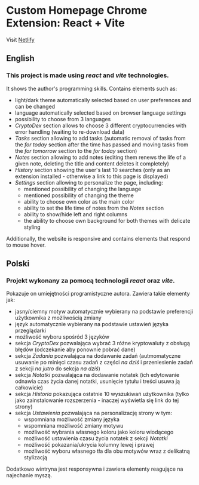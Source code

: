 # Custom Homepage Chrome Extension: React + Vite
<base target="_blank">
Visit <a href="https://custom-homepage-v.netlify.app/" target="_blank">Netlify</a>

## English

### This project is made using *react* and *vite* technologies.

It shows the author's programming skills.
Contains elements such as:

 - light/dark theme automatically selected based on user preferences and can be changed
 - language automatically selected based on browser language settings
 - possibility to choose from 3 languages
 - *CryptoDex* section allows to choose 3 different cryptocurrencies with error handling (waiting to re-download data)
 - *Tasks* section allowing to add tasks (automatic removal of tasks from the *for today* section after the time has passed and moving tasks from the *for tomorrow* section to the *for today* section)
 - *Notes* section allowing to add notes (editing them renews the life of a given note, deleting the title and content deletes it completely)
 - *History* section showing the user's last 10 searches (only as an extension installed - otherwise a link to this page is displayed)
 - *Settings* section allowing to personalize the page, including:
   -  mentioned possibility of changing the language
   -  mentioned possibility of changing the theme
   -  ability to choose own color as the main color
   -  ability to set the life time of notes from the *Notes* section
   -  ability to show/hide left and right columns
   -  the ability to choose own background for both themes with delicate styling

Additionally, the website is responsive and contains elements that respond to mouse hover.

## Polski

### Projekt wykonany za pomocą technologii *react* oraz *vite*.

Pokazuje on umiejętności programistyczne autora.
Zawiera takie elementy jak:

 - jasny/ciemny motyw automatycznie wybierany na podstawie preferencji użytkownika z możliwością zmiany
 - język automatycznie wybierany na podstawie ustawień języka przeglądarki
 - możliwość wyboru spośród 3 języków
 - sekcja *CryptoDex* pozwalająca wybrać 3 różne kryptowaluty z obsługą błędów (odczekanie aby ponownie pobrać dane)
 - sekcja *Zadania* pozwalająca na dodawanie zadań (autmomatyczne usuwanie po minięci czasu zadań z części *na dziś* i przeniesienie zadań z sekcji *na jutro* do sekcja *na dziś*)
 - sekcja *Notatki* pozwalająca na dodawanie notatek (ich edytowanie odnawia czas życia danej notatki, usunięcie tytułu i treści usuwa ją całkowicie)
 - sekcja *Historia* pokazująca ostatnie 10 wyszukiwań użytkownika (tylko jako zainstalowanie rozszerzenia - inaczej wyświetla się link do tej strony)
 - sekcja *Ustawienia* pozwalająca na personalizację strony w tym:
   - wspomniana możliwość zmiany języka
   - wspomniana możliwość zmiany motywu
   - możliwość wybrania własnego koloru jako koloru wiodącego
   - możliwość ustawienia czasu życia notatek z sekcji *Notatki*
   - możliwość pokazania/ukrycia kolumny lewej i prawej
   - możliwość wyboru własnego tła dla obu motywów wraz z delikatną stylizacją

Dodatkowo wintryna jest responsywna i zawiera elementy reagujące na najechanie myszą.
